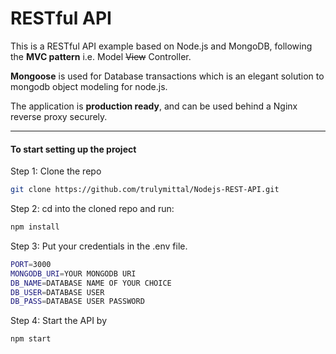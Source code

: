 # RESTful API

This is a RESTful API example based on Node.js and MongoDB, following the **MVC pattern** i.e. Model ~~View~~ Controller.

**Mongoose** is used for Database transactions which is an elegant solution to mongodb object modeling for node.js.

The application is **production ready**, and can be used behind a Nginx reverse proxy securely.

---

#### To start setting up the project

Step 1: Clone the repo

```bash
git clone https://github.com/trulymittal/Nodejs-REST-API.git
```

Step 2: cd into the cloned repo and run:

```bash
npm install
```

Step 3: Put your credentials in the .env file.

```bash
PORT=3000
MONGODB_URI=YOUR MONGODB URI
DB_NAME=DATABASE NAME OF YOUR CHOICE
DB_USER=DATABASE USER
DB_PASS=DATABASE USER PASSWORD 
```

Step 4: Start the API by

```bash
npm start
```

